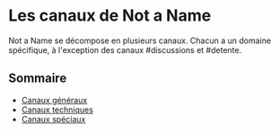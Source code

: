 # Les canaux de Not a Name

Not a Name se décompose en plusieurs canaux. Chacun a un domaine spécifique, à l'exception des canaux #discussions et #detente.

## Sommaire

- [Canaux généraux](./generaux.md)
- [Canaux techniques](./techniques.md)
- [Canaux spéciaux](./speciaux.md)